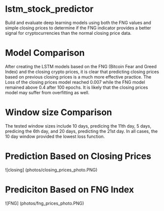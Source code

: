 # lstm_stock_predictor
Build and evaluate deep learning models using both the FNG values and simple closing prices to determine if the FNG indicator provides a better signal for cryptocurrencies than the normal closing price data.

# Model Comparison
After creating the LSTM models based on the FNG (Bitcoin Fear and Greed Index) and the closing crypto prices, it is clear that predicting closing prices based on previous closing prices is a much more effective practice. The Loss of the closing prices model reached 0.007 while the FNG model remained above 0.4 after 100 epochs. It is likely that the closing prices model may suffer from overfitting as well.

# Window size Comparison
The tested window sizes include 10 days, predicing the 11th day, 5 days, predicing the 6th day, and 20 days, predicting the 21st day. In all cases, the 10 day window provided the lowest loss function.

# Prediction Based on Closing Prices
![closing] (photos/closing_prices_photo.PNG)

# Prediciton Based on FNG Index
![FNG] (photos/fng_prices_photo.PNG)